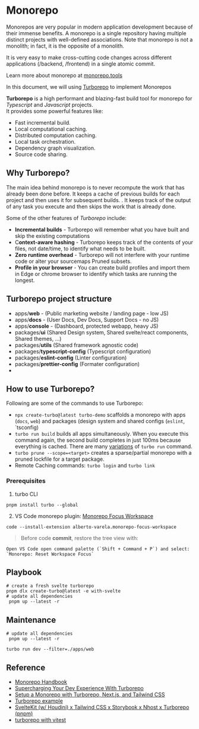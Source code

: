 # Monorepo

Monorepos are very popular in modern application development because of their immense benefits.
A monorepo is a single repository having multiple distinct projects with well-defined associations.
Note that monorepo is not a monolith; in fact, it is the opposite of a monolith.

It is very easy to make cross-cutting code changes across different applications (/backend, /frontend) in a single atomic commit.

Learn more about monorepo at [monorepo.tools](https://monorepo.tools/)

In this document, we will using [Turborepo](https://turbo.build/) to implement Monorepos

**Turborepo** is a high performant and blazing-fast build tool for monorepo for _Typescript_ and _Javascript_ projects.  
It provides some powerful features like:

- Fast incremental build.
- Local computational caching.
- Distributed computation caching.
- Local task orchestration.
- Dependency graph visualization.
- Source code sharing.

## Why Turborepo?

The main idea behind monorepo is to never recompute the work that has already been done before. It keeps a cache of previous builds for each project and then uses it for subsequent builds. . It keeps track of the output of any task you execute and then skips the work that is already done.

Some of the other features of _Turborepo_ include:

- **Incremental builds** - Turborepo will remember what you have built and skip the existing computations
- C**ontext-aware hashing** - Turborepo keeps track of the contents of your files, not date/time, to identify what needs to be built.
- **Zero runtime overhead** - Turborepo will not interfere with your runtime code or alter your sourcemaps
  Pruned subsets.
- **Profile in your browser** - You can create build profiles and import them in Edge or chrome browser to identify which tasks are running the longest.

## Turborepo project structure

- apps/**web** - (Public marketing website / landing page - low JS)
- apps/**docs** - (User Docs, Dev Docs, Support Docs - no JS)
- apps/**console** - (Dashboard, protected webapp, heavy JS)
- packages/**ui** (Shared Design system, Shared svelte/react components, Shared themes, …)
- packages/**utils** (Shared framework agnostic code)
- packages/**typescript-config** (Typescript configuration)
- packages/**eslint-config** (Linter configuration)
- packages/**prettier-config** (Formater configuration)
-

## How to use Turborepo?

Following are some of the commands to use Turborepo:

- `npx create-turbo@latest turbo-demo` scaffolds a monorepo with apps (`docs`, `web`) and packages (design system and shared configs (`eslint`, `tsconfig)
- `turbo run build` builds all apps simultaneously. When you execute this command again, the second build completes in just 100ms because everything is cached. There are many [variations](https://turborepo.org/docs/reference/command-line-reference) of `turbo run` command.
- `turbo prune --scope=<target>` creates a sparse/partial monorepo with a pruned lockfile for a target package.
- Remote Caching commands: `turbo login` and `turbo link`

### Prerequisites

1. turbo CLI

```shell
pnpm install turbo --global
```

2. VS Code monorepo plugin: [Monorepo Focus Workspace](https://marketplace.visualstudio.com/items?itemName=alberto-varela.monorepo-focus-workspace)

```shell
code --install-extension alberto-varela.monorepo-focus-workspace
```

> Before code **commit**, restore the tree view with:

    Open VS Code open command palette (`Shift + Command + P`) and select: `Monorepo: Reset Workspace Focus`

## Playbook

```shell
# create a fresh svelte turborepo
pnpm dlx create-turbo@latest -e with-svelte
# update all dependencies
 pnpm up --latest -r

```

## Maintenance

```shell
# update all dependencies
 pnpm up --latest -r
```

```shell
turbo run dev --filter=./apps/web
```

## Reference

- [Monorepo Handbook](https://turbo.build/repo/docs/handbook)
- [Supercharging Your Dev Experience With Turborepo](https://portal.gitnation.org/contents/supercharging-your-dev-experience-with-turborepo)
- [Setup a Monorepo with Turborepo, Next.js, and Tailwind CSS](https://mrizkiaiman.medium.com/setup-a-monorepo-with-turborepo-next-js-and-tailwind-css-5cd751d34bc9)
- [Turborepo example](https://medium.com/@bogdansikora/turborepo-example-9e3f446215df)
- [SvelteKit (w/ Houdini) x Tailwind CSS x Storybook x Nhost x Turborepo (pnpm)](https://github.com/usagizmo/webapp-template/tree/main)
- [turborepo with vitest]([turbo.json](https://github.com/sylphxltd/zen-query))
